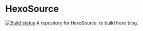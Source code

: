 # HexoSource   
[![Build status](https://ci.appveyor.com/api/projects/status/wktorc90l2mr0lbm/branch/master?svg=true)](https://ci.appveyor.com/project/geekpai/hexosource/branch/master)
A repository for HexoSource.
to build hexo blog.
